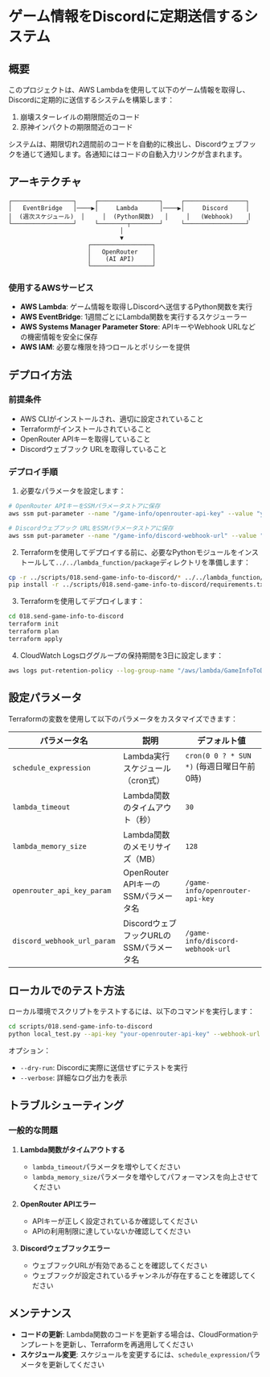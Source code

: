 # ゲーム情報をDiscordに定期送信するシステム

## 概要

このプロジェクトは、AWS Lambdaを使用して以下のゲーム情報を取得し、Discordに定期的に送信するシステムを構築します：

1. 崩壊スターレイルの期限間近のコード
2. 原神インパクトの期限間近のコード

システムは、期限切れ2週間前のコードを自動的に検出し、Discordウェブフックを通じて通知します。各通知にはコードの自動入力リンクが含まれます。

## アーキテクチャ

```
┌─────────────────┐     ┌─────────────────┐     ┌─────────────────┐
│   EventBridge   │────▶│     Lambda      │────▶│     Discord     │
│  (週次スケジュール)  │     │  (Python関数)   │     │   (Webhook)    │
└─────────────────┘     └────────┬────────┘     └─────────────────┘
                               │
                               ▼
                      ┌─────────────────┐
                      │   OpenRouter    │
                      │    (AI API)     │
                      └─────────────────┘
```

### 使用するAWSサービス

- **AWS Lambda**: ゲーム情報を取得しDiscordへ送信するPython関数を実行
- **AWS EventBridge**: 1週間ごとにLambda関数を実行するスケジューラー
- **AWS Systems Manager Parameter Store**: APIキーやWebhook URLなどの機密情報を安全に保存
- **AWS IAM**: 必要な権限を持つロールとポリシーを提供

## デプロイ方法

### 前提条件

- AWS CLIがインストールされ、適切に設定されていること
- Terraformがインストールされていること
- OpenRouter APIキーを取得していること
- Discordウェブフック URLを取得していること

### デプロイ手順

1. 必要なパラメータを設定します：

```bash
# OpenRouter APIキーをSSMパラメータストアに保存
aws ssm put-parameter --name "/game-info/openrouter-api-key" --value "your-api-key" --type SecureString --tier "Standard"

# Discordウェブフック URLをSSMパラメータストアに保存
aws ssm put-parameter --name "/game-info/discord-webhook-url" --value "your-webhook-url" --type SecureString --tier "Standard"
```

2. Terraformを使用してデプロイする前に、必要なPythonモジュールをインストールして`../../lambda_function/package`ディレクトリを準備します：

```bash
cp -r ../scripts/018.send-game-info-to-discord/* ../../lambda_function/
pip install -r ../scripts/018.send-game-info-to-discord/requirements.txt --target ../../lambda_function/
```

3. Terraformを使用してデプロイします：

```bash
cd 018.send-game-info-to-discord
terraform init
terraform plan
terraform apply
```

4. CloudWatch Logsロググループの保持期間を3日に設定します：

```bash
aws logs put-retention-policy --log-group-name "/aws/lambda/GameInfoToDiscordFunction" --retention-in-days 3
```

## 設定パラメータ

Terraformの変数を使用して以下のパラメータをカスタマイズできます：

| パラメータ名 | 説明 | デフォルト値 |
|------------|------|------------|
| `schedule_expression` | Lambda実行スケジュール（cron式） | `cron(0 0 ? * SUN *)` (毎週日曜日午前0時) |
| `lambda_timeout` | Lambda関数のタイムアウト（秒） | `30` |
| `lambda_memory_size` | Lambda関数のメモリサイズ（MB） | `128` |
| `openrouter_api_key_param` | OpenRouter APIキーのSSMパラメータ名 | `/game-info/openrouter-api-key` |
| `discord_webhook_url_param` | DiscordウェブフックURLのSSMパラメータ名 | `/game-info/discord-webhook-url` |

## ローカルでのテスト方法

ローカル環境でスクリプトをテストするには、以下のコマンドを実行します：

```bash
cd scripts/018.send-game-info-to-discord
python local_test.py --api-key "your-openrouter-api-key" --webhook-url "your-discord-webhook-url"
```

オプション：
- `--dry-run`: Discordに実際に送信せずにテストを実行
- `--verbose`: 詳細なログ出力を表示

## トラブルシューティング

### 一般的な問題

1. **Lambda関数がタイムアウトする**
   - `lambda_timeout`パラメータを増やしてください
   - `lambda_memory_size`パラメータを増やしてパフォーマンスを向上させてください

2. **OpenRouter APIエラー**
   - APIキーが正しく設定されているか確認してください
   - APIの利用制限に達していないか確認してください

3. **Discordウェブフックエラー**
   - ウェブフックURLが有効であることを確認してください
   - ウェブフックが設定されているチャンネルが存在することを確認してください

## メンテナンス

- **コードの更新**: Lambda関数のコードを更新する場合は、CloudFormationテンプレートを更新し、Terraformを再適用してください
- **スケジュール変更**: スケジュールを変更するには、`schedule_expression`パラメータを更新してください